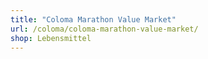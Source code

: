 ```yaml
---
title: "Coloma Marathon Value Market"
url: /coloma/coloma-marathon-value-market/
shop: Lebensmittel
---
```

